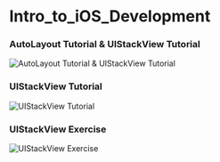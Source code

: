 # Intro_to_iOS_Development

### AutoLayout Tutorial & UIStackView Tutorial ###
![AutoLayout Tutorial & UIStackView Tutorial](https://user-images.githubusercontent.com/41736472/79633264-51c6fd00-819f-11ea-9559-43eed30323a4.png)

### UIStackView Tutorial ###
![UIStackView Tutorial](https://user-images.githubusercontent.com/41736472/79633295-7cb15100-819f-11ea-8df5-f303f845db79.png)

### UIStackView Exercise ###
![UIStackView Exercise](https://user-images.githubusercontent.com/41736472/79633229-26dca900-819f-11ea-8ec3-9d048f259395.png)
